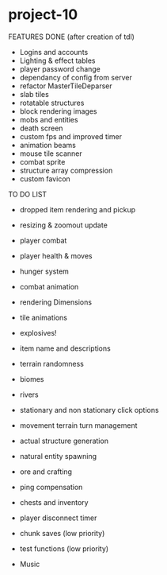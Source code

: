 # project-10

FEATURES DONE (after creation of tdl)
- Logins and accounts
- Lighting & effect tables
- player password change
- dependancy of config from server
- refactor MasterTileDeparser
- slab tiles
- rotatable structures
- block rendering images
- mobs and entities
- death screen
- custom fps and improved timer
- animation beams
- mouse tile scanner
- combat sprite
- structure array compression
- custom favicon



TO DO LIST

- dropped item rendering and pickup

- resizing & zoomout update

- player combat

- player health & moves

- hunger system

- combat animation

- rendering Dimensions

- tile animations

- explosives!

- item name and descriptions

- terrain randomness

- biomes

- rivers

- stationary and non stationary click options

- movement terrain turn management

- actual structure generation

- natural entity spawning

- ore and crafting

- ping compensation

- chests and inventory

- player disconnect timer

- chunk saves (low priority)

- test functions (low priority)

 
- Music






